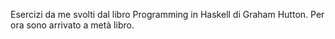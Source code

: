 Esercizi da me svolti dal libro Programming in Haskell di Graham Hutton. Per ora sono arrivato a metà libro.
